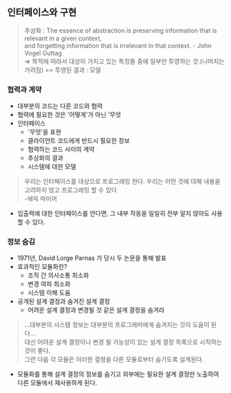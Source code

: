 ## 인터페이스와 구현
> 추상화 : The essence of abstraction is preserving information that is relevant in a given context,   
> and forgetting information that is irrelevant in that context. - John Vogel Guttag   
> => 목적에 따라서 대상이 가지고 있는 특징들 중에 일부만 투영하는 것.(나머지는 가려짐) => 투영된 결과 : 모델

### 협력과 계약
- 대부분의 코드는 다른 코드와 협력
- 협력에 필요한 것은 '어떻게'가 아닌 '무엇
- 인터페이스
    - '무엇'을 표현
    - 클라이언트 코드에게 반드시 필요한 정보
    - 협력하는 코드 사이의 계약
    - 추상화의 결과
    - 시스템에 대한 모델

> 우리는 인터페이스를 대상으로 프로그래밍 한다. 우리는 어떤 것에 대해 내용을 고려하지 않고 프로그래밍 할 수 있다   
> -에릭 마이어
- 입출력에 대한 인터페이스를 안다면, 그 내부 작동을 일일히 전부 알지 않아도 사용할 수 있다.

### 정보 숨김
- 1971년, David Lorge Parnas 가 당시 두 논문을 통해 발표
- 효과적인 모듈화란?
    - 조직 간 의사소통 최소화
    - 변경 여파 최소화
    - 시스템 이해 도움
- 공개된 설계 결정과 숨겨진 설계 결정
    - 어려운 설계 결정과 변경될 것 같은 설계 결정을 숨겨라
    
> ...대부분의 시스템 정보는 대부분의 프로그래머에게 숨겨지는 것이 도움이 된다...   
> 대신 어려운 설계 결정이나 변경 될 가능성이 있는 설계 결정 목록으로 시작하는 것이 좋다.   
> 그런 다음 각 모듈은 이러한 결졍을 다른 모듈로부터 숨기도록 설계된다.
- 모듈화를 통해 설계 결정의 정보를 숨기고 외부에는 필요한 설계 결정만 노출하여 다른 모듈에서 재사용하게 된다.

